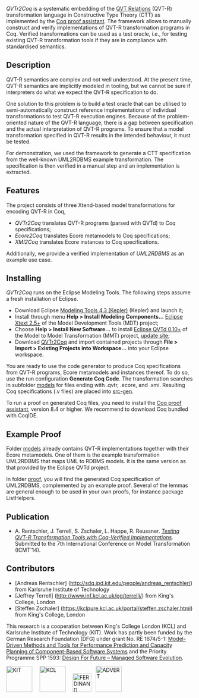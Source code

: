 *QVTr2Coq* is a systematic embedding of the [QVT Relations](http://www.omg.org/spec/QVT/1.1/) (QVT-R) transformation language in Constructive Type Theory (CTT) as implemented by the [Coq proof assistant](http://coq.inria.fr/). The framework allows to manually construct and verify implementations of QVT-R transformation programs in Coq. Verified transformations can be used as a test oracle, i.e., for testing existing QVT-R transformation tools if they are in compliance with standardised semantics.

## Description

QVT-R semantics are complex and not well understood. At the present time, QVT-R semantics are implicitly modeled in tooling, but we cannot be sure if interpreters do what we expect the QVT-R specification to do.

One solution to this problem is to build a test oracle that can be utilised to semi-automatically construct reference implementations of individual transformations to test QVT-R execution engines. Because of the problem-oriented nature of the QVT-R language, there is a gap between specification and the actual interpretation of QVT-R programs. To ensure that a model transformation specified in QVT-R results in the intended behaviour, it must be tested.

For demonstration, we used the framework to generate a CTT specification from the well-known UML2RDBMS example transformation. The specification is then verified in a manual step and an implementation is extracted.

## Features

The project consists of three Xtend-based model transformations for encoding QVT-R in Coq,

* *QVTr2Coq* translates QVT-R programs (parsed with QVTd) to Coq specifications;
* *Ecore2Coq* translates Ecore metamodels to Coq specifications;
* *XMI2Coq* translates Ecore instances to Coq specifications.

Additionally, we provide a verified implementation of *UML2RDBMS* as an example use case.

## Installing

*QVTr2Coq* runs on the Eclipse Modeling Tools. The following steps assume a fresh installation of Eclipse. 

* Download Eclipse [Modeling Tools 4.3 (Kepler)](http://www.eclipse.org/downloads/packages/eclipse-modeling-tools/keplersr1) (Kepler) and launch it;
* Install through menu **Help > Install Modeling Components...** [Eclipse Xtext 2.5+](http://www.eclipse.org/modeling/tmf/downloads/?project=xtext) of the Model Development Tools (MDT) project;
* Choose **Help > Install New Software...** to install [Eclipse QVTd 0.10+](http://www.eclipse.org/mmt/downloads/?project=qvtd) of the Model to Model Transformation (MMT) project, [update site](http://download.eclipse.org/mmt/qvtd/updates/releases);
* Download [QVTr2Coq](https://github.com/qvt/qvtr2coq/zipball/master) and import contained projects through **File > Import > Existing Projects into Workspace…** into your Eclipse workspace.

<!--(http://qvt.github.io/qvtr2coq/downloads/qvtr2coq-0.1.0.zip)-->

You are ready to use the code generator to produce Coq specifications from QVT-R programs, Ecore metamodels and instances thereof. To do so, use the run configuration **Generate Coq Code**. The transformation searches in subfolder [models](http://github.com/qvt/qvtr2coq/tree/master/edu.kit.ipd.sdq.mdsd.qvtrelation2coq/models) for files ending with .qvtr, .ecore, and .xmi. Resulting Coq specifications (.v files) are placed into [src-gen](http://github.com/qvt/qvtr2coq/tree/master/edu.kit.ipd.sdq.mdsd.qvtrelation2coq/src-gen). 

To run a proof on generated Coq files, you need to install the [Coq proof assistant](http://coq.inria.fr/download), version 8.4 or higher. We recommend to download Coq bundled with CoqIDE.

## Example Proof

Folder [models](http://github.com/qvt/qvtr2coq/tree/master/edu.kit.ipd.sdq.mdsd.qvtrelation2coq/models) already contains QVT-R implementations together with their Ecore metamodels. One of them is the example transformation UML2RDBMS that maps UML to RDBMS models. It is the same version as that provided by the Eclipse QVTd project.

In folder [proof](http://github.com/qvt/qvtr2coq/tree/master/edu.kit.ipd.sdq.mdsd.qvtrelation2coq/proof), you will find the generated Coq specification of UML2RDBMS, complemented by an example proof. Several of the lemmas are general enough to be used in your own proofs, for instance package ListHelpers.

<!--([see also](https://sdqweb.ipd.kit.edu/wiki/Testing_QVT-R_Transformation_Tools))-->

## Publication
* A. Rentschler, J. Terrell, S. Zschaler, L. Happe, R. Reussner. [*Testing QVT-R Transformation Tools with Coq-Verified Implementations*](http://could.finally.lead.to/paper.pdf). Submitted to the 7th International Conference on Model Transformation (ICMT'14).

## Contributors
* [Andreas Rentschler] (http://sdq.ipd.kit.edu/people/andreas_rentschler/) from Karlsruhe Institute of Technology
* [Jeffrey Terrell] (http://www.inf.kcl.ac.uk/pg/terrellj/) from King's College, London
* [Steffen Zschaler] (https://kclpure.kcl.ac.uk/portal/steffen.zschaler.html) from King's College, London

This research is a cooperation between King's College London (KCL) and Karlsruhe Institute of Technology (KIT).
Work has partly been funded by the German Research Foundation (DFG) under grant No. RE 1674/5-1: [Model-Driven Methods and Tools for Performance Prediction and Capacity Planning of Component-Based Software Systems](http://www.ferdinand-project.org) and the Priority Programme SPP 1593: [Design For Future – Managed Software Evolution](http://www.dfg-spp1593.de).

<img src="http://qvt.github.io/qvtr2coq/images/Logo_KIT.png" alt="KIT" height="70px"/>&nbsp;&nbsp;&nbsp;&nbsp;
<img src="http://qvt.github.io/qvtr2coq/images/Logo_KCL.png" alt="KCL" height="70px"/>&nbsp;&nbsp;&nbsp;&nbsp;
<img src="http://qvt.github.io/qvtr2coq/images/Logo_FERDINAND.png" alt="FERDINAND" height="50px"/>&nbsp;&nbsp;
<img src="http://qvt.github.io/qvtr2coq/images/Logo_PPADVERT.png" alt="ADVERT" height="70px"/>
